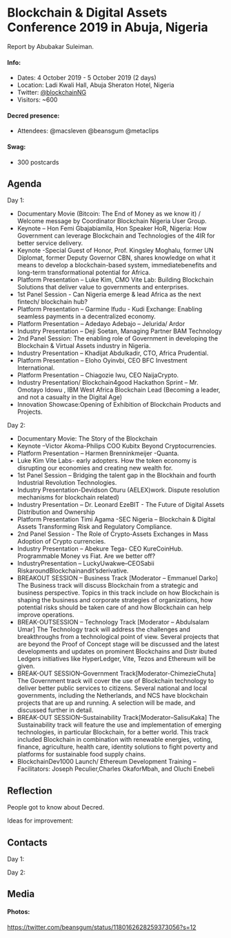 # Blockchain & Digital Assets Conference 2019 in Abuja, Nigeria

Report by Abubakar Suleiman.

#### Info:

* Dates: 4 October 2019 - 5 October 2019 (2 days)
* Location: Ladi Kwali Hall, Abuja Sheraton Hotel, Nigeria
* Twitter: [@blockchainNG](https://twitter.com/blockchainng)
* Visitors: ~600

#### Decred presence:

* Attendees: @macsleven @beansgum @metaclips

#### Swag:

* 300 postcards

## Agenda

Day 1:

* Documentary Movie (Bitcoin: The End of Money as we know it) / Welcome message by Coordinator Blockchain Nigeria User Group.
* Keynote – Hon Femi Gbajabiamila, Hon Speaker HoR, Nigeria: How Government can leverage Blockchain and Technologies of the 4IR for better service delivery.
* Keynote -Special Guest of Honor, Prof. Kingsley Moghalu, former UN Diplomat, former Deputy Governor CBN, shares knowledge on what it means to develop a blockchain-based system, immediatebenefits and long-term transformational potential for Africa.
* Platform Presentation – Luke Kim, CMO Vite Lab: Building Blockchain Solutions that deliver value to governments and enterprises.
* 1st Panel Session - Can Nigeria emerge & lead Africa as the next fintech/ blockchain hub?
* Platform Presentation – Garmine Ifudu - Kudi Exchange: Enabling seamless payments in a decentralized economy.
* Platform Presentation – Adedayo Adebajo – Jelurida/ Ardor
* Industry Presentation – Deji Soetan, Managing Partner BAM Technology
* 2nd Panel Session: The enabling role of Government in developing the Blockchain & Virtual Assets industry in Nigeria.
* Industry Presentation – Khadijat Abdulkadir, CTO, Africa Prudential.
* Platform Presentation – Eloho Oyinvbi, CEO BFC Investment International.
* Platform Presentation – Chiagozie Iwu, CEO NaijaCrypto.
* Industry Presentation/ Blockchain4good Hackathon Sprint – Mr. Omotayo Idowu , IBM West Africa Blockchain Lead (Becoming a leader, and not a casualty in the Digital Age)
* Innovation Showcase:Opening of Exhibition of Blockchain Products and Projects.


Day 2:

* Documentary Movie: The Story of the Blockchain
* Keynote –Victor Akoma-Philips COO Kubitx Beyond Cryptocurrencies.
* Platform Presentation – Harmen Brenninkmeijer -Quanta.
* Luke Kim Vite Labs- early adopters. How the token economy is disrupting our economies and creating new wealth for.
* 1st Panel Session – Bridging the talent gap in the Blockhain and fourth Industrial Revolution Technologies.
* Industry Presentation-Devidson Oturu (AELEX)work. Dispute resolution mechanisms for blockchain related)
* Industry Presentation – Dr. Leonard EzeBIT - The Future of Digital Assets Distribution and Ownership
* Platform Presentation Timi Agama -SEC Nigeria – Blockchain & Digital Assets Transforming Risk and Regulatory Compliance.
* 2nd Panel Session - The Role of Crypto-Assets Exchanges in Mass Adoption of Crypto currencies.
* Industry Presentation – Abekure Tega- CEO KureCoinHub. Programmable Money vs Fiat. Are we better off?
* IndustryPresentation – LuckyUwakwe–CEOSabii RiskaroundBlockchainandit’sderivative.
* BREAKOUT SESSION – Business Track [Moderator – Emmanuel Darko] The Business track will discuss Blockchain from a strategic and business perspective. Topics in this track include on how Blockchain is shaping the business and corporate strategies of organizations, how potential risks should be taken care of and how Blockchain can help improve operations.
* BREAK-OUTSESSION – Technology Track [Moderator – Abdulsalam Umar] The Technology track will address the challenges and breakthroughs from a technological point of view. Several projects that are beyond the Proof of Concept stage will be discussed and the latest developments and updates on prominent Blockchains and Distr ibuted Ledgers initiatives like HyperLedger, Vite, Tezos and Ethereum will be given.
* BREAK-OUT SESSION–Government Track[Moderator-ChimezieChuta] The Government track will cover the use of Blockchain technology to deliver better public services to citizens. Several national and local governments, including the Netherlands, and NCS have blockchain projects that are up and running. A selection will be made, and discussed further in detail.
* BREAK-OUT SESSION–Sustainability Track[Moderator–SalisuKaka] The Sustainability track will feature the use and implementation of emerging technologies, in particular Blockchain, for a better world. This track included Blockchain in combination with renewable energies, voting, finance, agriculture, health care, identity solutions to fight poverty and platforms for sustainable food supply chains.
* BlockchainDev1000 Launch/ Ethereum Development Training –Facilitators: Joseph Peculier,Charles OkaforMbah, and Oluchi Enebeli

## Reflection

People got to know about Decred.


Ideas for improvement:



## Contacts

Day 1:


Day 2:

## Media

#### Photos:

https://twitter.com/beansgum/status/1180162628259373056?s=12
